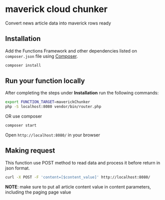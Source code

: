 # maverick cloud chunker
Convert news article data into maverick rows ready

## Installation

Add the Functions Framework and other dependencies listed on `composer.json` file using
[Composer][composer].

```sh
composer install
```

[composer]: https://getcomposer.org/

## Run your function locally

After completing the steps under **Installation** run the following commands:

```sh
export FUNCTION_TARGET=maverickChunker
php -S localhost:8080 vendor/bin/router.php
```

OR use composer 

```sh
composer start
```

Open `http://localhost:8080/` in your browser

## Making request

This function use POST method to read data and process it before return in json format.

```sh
curl -X POST -F 'content=[$content_value]' http://localhost:8080/
```

**NOTE**: make sure to put all article content value in content parameters, including the paging page value